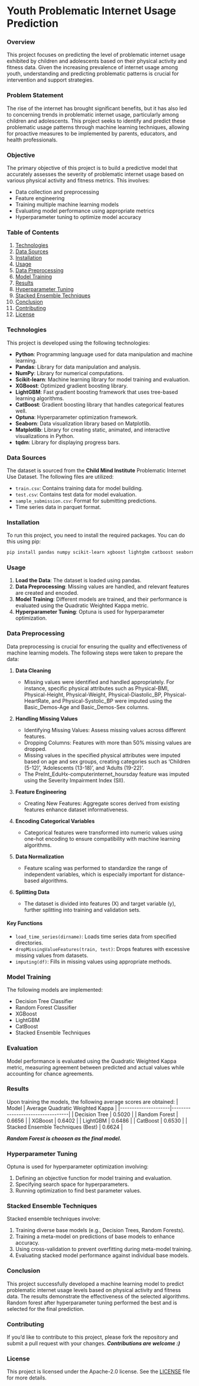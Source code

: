 # Youth Problematic Internet Usage Prediction

### Overview
This project focuses on predicting the level of problematic internet usage exhibited by children and adolescents based on their physical activity and fitness data. Given the increasing prevalence of internet usage among youth, understanding and predicting problematic patterns is crucial for intervention and support strategies.

### Problem Statement
The rise of the internet has brought significant benefits, but it has also led to concerning trends in problematic internet usage, particularly among children and adolescents. This project seeks to identify and predict these problematic usage patterns through machine learning techniques, allowing for proactive measures to be implemented by parents, educators, and health professionals.

### Objective
The primary objective of this project is to build a predictive model that accurately assesses the severity of problematic internet usage based on various physical activity and fitness metrics. This involves:
- Data collection and preprocessing
- Feature engineering
- Training multiple machine learning models
- Evaluating model performance using appropriate metrics
- Hyperparameter tuning to optimize model accuracy

### Table of Contents
1. [Technologies](#technologies)
2. [Data Sources](#data-sources)
3. [Installation](#installation)
4. [Usage](#usage)
5. [Data Preprocessing](#data-preprocessing)
6. [Model Training](#model-training)
7. [Results](#results)
8. [Hyperparameter Tuning](#hyperparameter-tuning)
9. [Stacked Ensemble Techniques](#stacked-ensemble-techniques)
10. [Conclusion](#conclusion)
11. [Contributing](#contributing)
12. [License](#license)

### Technologies
This project is developed using the following technologies:
- **Python**: Programming language used for data manipulation and machine learning.
- **Pandas**: Library for data manipulation and analysis.
- **NumPy**: Library for numerical computations.
- **Scikit-learn**: Machine learning library for model training and evaluation.
- **XGBoost**: Optimized gradient boosting library.
- **LightGBM**: Fast gradient boosting framework that uses tree-based learning algorithms.
- **CatBoost**: Gradient boosting library that handles categorical features well.
- **Optuna**: Hyperparameter optimization framework.
- **Seaborn**: Data visualization library based on Matplotlib.
- **Matplotlib**: Library for creating static, animated, and interactive visualizations in Python.
- **tqdm**: Library for displaying progress bars.

### Data Sources
The dataset is sourced from the **Child Mind Institute** Problematic Internet Use Dataset. The following files are utilized:
- `train.csv`: Contains training data for model building.
- `test.csv`: Contains test data for model evaluation.
- `sample_submission.csv`: Format for submitting predictions.
- Time series data in parquet format.

### Installation
To run this project, you need to install the required packages. You can do this using pip:

```bash
pip install pandas numpy scikit-learn xgboost lightgbm catboost seaborn matplotlib optuna tqdm
```

### Usage
1. **Load the Data**: The dataset is loaded using pandas.
2. **Data Preprocessing**: Missing values are handled, and relevant features are created and encoded.
3. **Model Training**: Different models are trained, and their performance is evaluated using the Quadratic Weighted Kappa metric.
4. **Hyperparameter Tuning**: Optuna is used for hyperparameter optimization.


### Data Preprocessing
Data preprocessing is crucial for ensuring the quality and effectiveness of machine learning models. The following steps were taken to prepare the data:
1. **Data Cleaning**
   - Missing values were identified and handled appropriately. For instance, specific physical attributes such as Physical-BMI, Physical-Height, Physical-Weight, Physical-Diastolic_BP, Physical-HeartRate, and Physical-Systolic_BP were imputed using the Basic_Demos-Age and Basic_Demos-Sex columns.

2. **Handling Missing Values**
   - Identifying Missing Values: Assess missing values across different features.
   - Dropping Columns: Features with more than 50% missing values are dropped.
   -	Missing values in the specified physical attributes were imputed based on age and sex groups, creating categories such as ‘Children (5-12)’, ‘Adolescents (13-18)’, and ‘Adults (19-22)’.
	 -	The PreInt_EduHx-computerinternet_hoursday feature was imputed using the Severity Impairment Index (SII).

3. **Feature Engineering**
   - Creating New Features: Aggregate scores derived from existing features enhance dataset informativeness.
     
4. **Encoding Categorical Variables**
   - Categorical features were transformed into numeric values using one-hot encoding to ensure compatibility with machine learning algorithms.

5. **Data Normalization**
   - Feature scaling was performed to standardize the range of independent variables, which is especially important for distance-based algorithms.
     
6. **Splitting Data**
   - The dataset is divided into features (X) and target variable (y), further splitting into training and validation sets.

#### Key Functions
- `load_time_series(dirname)`: Loads time series data from specified directories.
- `dropMissingValueFeatures(train, test)`: Drops features with excessive missing values from datasets.
- `imputing(df)`: Fills in missing values using appropriate methods.

### Model Training
The following models are implemented:
- Decision Tree Classifier
- Random Forest Classifier
- XGBoost
- LightGBM
- CatBoost
- Stacked Ensemble Techniques

### Evaluation
Model performance is evaluated using the Quadratic Weighted Kappa metric, measuring agreement between predicted and actual values while accounting for chance agreements.

### Results
Upon training the models, the following average scores are obtained:
| Model               | Average Quadratic Weighted Kappa |
|---------------------|----------------------------------|
| Decision Tree       | 0.5020                           |
| Random Forest       | 0.6656                           |
| XGBoost             | 0.6402                           |
| LightGBM            | 0.6486                           |
| CatBoost            | 0.6530                           |
| Stacked Ensemble Techniques (Best)            | 0.6624                           |

***Random Forest is choosen as the final model.***


### Hyperparameter Tuning
Optuna is used for hyperparameter optimization involving:
1. Defining an objective function for model training and evaluation.
2. Specifying search space for hyperparameters.
3. Running optimization to find best parameter values.

### Stacked Ensemble Techniques
Stacked ensemble techniques involve:
1. Training diverse base models (e.g., Decision Trees, Random Forests).
2. Training a meta-model on predictions of base models to enhance accuracy.
3. Using cross-validation to prevent overfitting during meta-model training.
4. Evaluating stacked model performance against individual base models.

### Conclusion
This project successfully developed a machine learning model to predict problematic internet usage levels based on physical activity and fitness data. The results demonstrate the effectiveness of the selected algorithms. Random forest after hyperparameter tuning performed the best and is selected for the final prediction.

### Contributing
If you’d like to contribute to this project, please fork the repository and submit a pull request with your changes. ***Contributions are welcome :)*** 

### License
This project is licensed under the Apache-2.0 license. See the [LICENSE](LICENSE) file for more details.
